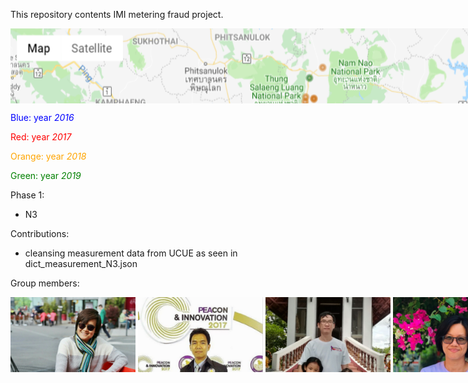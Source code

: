 This repository contents IMI metering fraud project.



<div style="width:830px; background-color:white; height:120px; overflow:auto;">
  <img src="Images/map (1).png" width="800" height="800">
</div>

<span style="color:blue">Blue:  year *2016* </span>

<span style="color:red">Red: year *2017* </span>

<span style="color:orange">Orange: year *2018* </span>

<span style="color:green">Green: year *2019* </span> 





Phase 1:
 * N3


Contributions:
  * cleansing measurement data from UCUE as seen in dict_measurement_N3.json




Group members:

<div style="width:830px; background-color:white; height:120px; overflow:auto;">
  <div style="width: 2000px; height: 90px;">
    <img src="member/1.png" width="200" height="200">
    <img src="member/2.png" width="200" height="200">
    <img src="member/3.png" width="200" height="200">
    <img src="member/4.png" width="200" height="200">
    <img src="member/5.png" width="200" height="200">
    <img src="member/6.png" width="200" height="200">
    <img src="member/7.png" width="200" height="200">
    <img src="member/8.png" width="200" height="200">
    <img src="member/9.png" width="200" height="200">
    <img src="member/10.png" width="200" height="200">
    <img src="member/11.png" width="200" height="200">
  </div>
</div>
